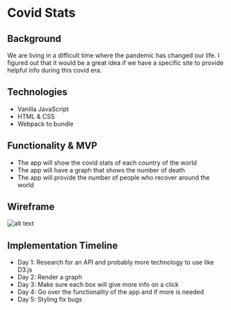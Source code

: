 # Covid Stats

## Background 
We are living in a difficult time where the pandemic has changed our life. I figured out that it would be a great idea if we have a specific site to provide helpful info during this covid era.

## Technologies
- Vanilla JavaScript
- HTML & CSS
- Webpack to bundle

## Functionality & MVP
- The app will show the covid stats of each country of the world
- The app will have a graph that shows the number of death 
- The app will provide the number of people who recover around the world

## Wireframe

![alt text](https://github.com/soura934/nyteams/blob/master/src/images/Wireframe.png)

## Implementation Timeline
- Day 1: Research for an API and probably more technology to use like D3.js
- Day 2: Render a graph 
- Day 3: Make sure each box will give more info on a click
- Day 4: Go over the functionality of the app and if more is needed
- Day 5: Styling fix bugs
